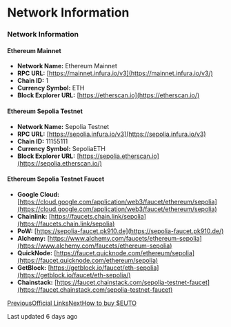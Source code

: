 # Network Information

### Network Information

#### Ethereum Mainnet <a href="#ethereum-mainnet" id="ethereum-mainnet"></a>

* **Network Name:** Ethereum Mainnet
* **RPC URL:** [https://mainnet.infura.io/v3](https://mainnet.infura.io/v3/)
* **Chain ID:** 1
* **Currency Symbol:** ETH
* **Block Explorer URL:** [https://etherscan.io](https://etherscan.io/)

#### Ethereum Sepolia Testnet <a href="#ethereum-sepolia-testnet" id="ethereum-sepolia-testnet"></a>

* **Network Name:** Sepolia Testnet
* **RPC URL:** [https://sepolia.infura.io/v3](https://sepolia.infura.io/v3)
* **Chain ID:** 11155111
* **Currency Symbol:** SepoliaETH
* **Block Explorer URL:** [https://sepolia.etherscan.io](https://sepolia.etherscan.io/)

#### Ethereum Sepolia Testnet Faucet <a href="#ethereum-sepolia-testnet-faucet" id="ethereum-sepolia-testnet-faucet"></a>

* **Google Cloud:** [https://cloud.google.com/application/web3/faucet/ethereum/sepolia](https://cloud.google.com/application/web3/faucet/ethereum/sepolia)
* **Chainlink:** [https://faucets.chain.link/sepolia](https://faucets.chain.link/sepolia)
* **PoW:** [https://sepolia-faucet.pk910.de](https://sepolia-faucet.pk910.de/)
* **Alchemy:** [https://www.alchemy.com/faucets/ethereum-sepolia](https://www.alchemy.com/faucets/ethereum-sepolia)
* **QuickNode:** [https://faucet.quicknode.com/ethereum/sepolia](https://faucet.quicknode.com/ethereum/sepolia)
* **GetBlock:** [https://getblock.io/faucet/eth-sepolia](https://getblock.io/faucet/eth-sepolia/)
* **Chainstack:** [https://faucet.chainstack.com/sepolia-testnet-faucet](https://faucet.chainstack.com/sepolia-testnet-faucet)

[PreviousOfficial Links](broken-reference)[NextHow to buy $EUTO](broken-reference)

Last updated 6 days ago
